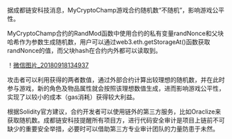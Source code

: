 据成都链安科技消息，MyCryptoChamp游戏合约随机数“不随机”，影响游戏公平性。

MyCryptoChamp合约的RandMod函数中使用合约的私有变量randNonce和父块哈希作为参数生成随机数，用户可以通过web3.eth.getStorageAt()函数获取randNonce的值，而父块hash在合约内外都可以读取到。

！[微信图片_20180918134937](./img/微信图片_20180918134937)

攻击者可以利用获得的两者数值，通过外部合约计算出较理想的随机数，并在此时参与游戏，新的角色及物品属性就会按照该理想数值生成，进而影响游戏公平性，实现了以较小的成本（gas消耗）获得较大利益。

根据Solidity官方建议，合约开发者可以使用链外的第三方服务，比如Oraclize来获取随机数。成都链安科技提醒所有项目方，进行代码安全审计是项目上链前不可缺少的重要安全举措，必要时可以借助第三方专业审计团队的力量防患于未然。

 

